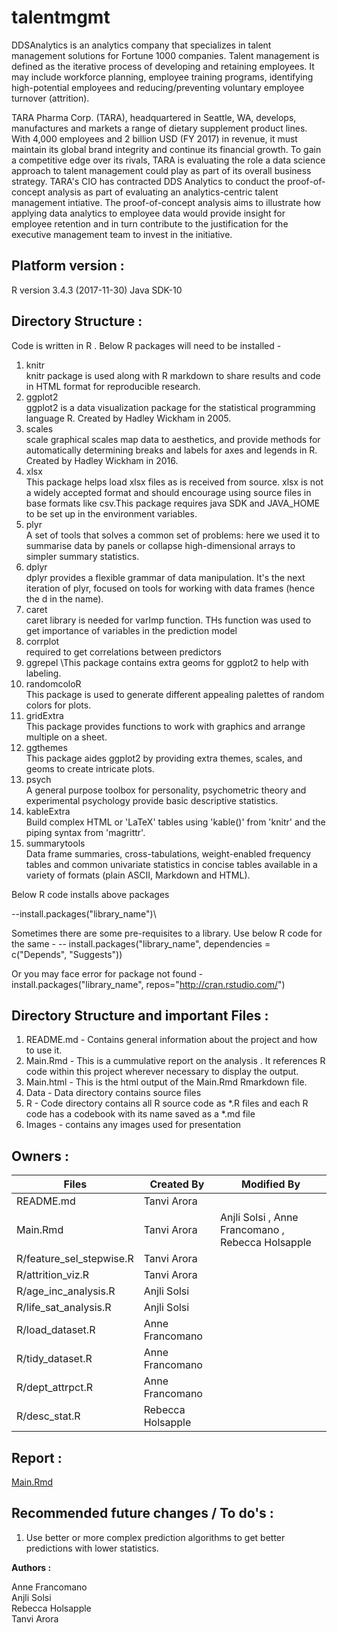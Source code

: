# talentmgmt
DDSAnalytics is an analytics company that specializes in talent management solutions for Fortune 1000 companies. Talent management is defined as the iterative process of developing and retaining employees. It may include workforce planning, employee training programs, identifying high-potential employees and reducing/preventing voluntary employee turnover (attrition). 

TARA Pharma Corp. (TARA), headquartered in Seattle, WA, develops, manufactures and markets a range of dietary supplement product lines. With 4,000 employees and 2 billion USD (FY 2017) in revenue, it must maintain its global brand integrity and continue its financial growth. To gain a competitive edge over its rivals, TARA is evaluating the role a data science approach to talent management could play as part of its overall business strategy. TARA's CIO has contracted DDS Analytics to conduct the proof-of-concept analysis as part of evaluating an analytics-centric talent management intiative. The proof-of-concept analysis aims to illustrate how applying data analytics to employee data would provide insight for employee retention and in turn contribute to the justification for the executive management team to invest in the initiative.

## Platform version : 
R version 3.4.3 (2017-11-30) 
Java SDK-10


## Directory Structure : 
Code is written in R . Below R packages will need to be installed - 
1) knitr \
knitr package is used along with R markdown to share results and code in HTML format for reproducible research. 
2) ggplot2 \
ggplot2 is a data visualization package for the statistical programming language R. Created by Hadley Wickham in 2005.
3) scales \
scale graphical scales map data to aesthetics, and provide methods for automatically determining breaks and labels for axes and legends in R. Created by Hadley Wickham in 2016. 
4) xlsx \
This package helps load xlsx files as is received from source. xlsx is not a widely accepted format and should encourage using source files in base formats like csv.This package requires java SDK and JAVA_HOME to be set up in the environment variables.
5) plyr \
A set of tools that solves a common set of problems: here we used it to summarise data by panels or collapse high-dimensional arrays to simpler summary statistics. 
6) dplyr \
dplyr provides a flexible grammar of data manipulation. It's the next iteration of plyr, focused on tools for working with data frames (hence the d in the name).
7) caret \
caret library is needed for varImp function. THs function was used to get importance of variables in the prediction model
8) corrplot \
required to get correlations between predictors
9) ggrepel 
\This package contains extra geoms for ggplot2 to help with labeling.
10) randomcoloR \
This package is used to generate different appealing palettes of random colors for plots. 
11) gridExtra \
This package provides functions to work with graphics and arrange multiple on a sheet.
12) ggthemes \
This package aides ggplot2 by providing extra themes, scales, and geoms to create intricate plots. 
13) psych  \
A general purpose toolbox for personality, psychometric theory and experimental psychology provide basic descriptive statistics.
14) kableExtra \
Build complex HTML or 'LaTeX' tables using 'kable()' from 'knitr' and the piping syntax from 'magrittr'.
15) summarytools \
Data frame summaries, cross-tabulations, weight-enabled frequency tables and common univariate statistics in concise tables available in a variety of formats (plain ASCII, Markdown and HTML).

Below R code installs above packages 

--install.packages("library_name")\

Sometimes there are some pre-requisites to a library. Use below R code for the same -
-- install.packages("library_name", dependencies = c("Depends", "Suggests"))

Or you may face error for package not found -
install.packages("library_name", repos="http://cran.rstudio.com/")


## Directory Structure  and important Files :
1) README.md - Contains general information about the project and how to use it. 
2) Main.Rmd - This is a cummulative report on the analysis . It references R code within this project wherever necessary to display the output. 
3) Main.html - This is the html output of the Main.Rmd Rmarkdown file.
4) Data - Data directory contains source files 
5) R - Code directory contains all R source code as *.R files and each R code has a codebook with its name saved as a *.md file
6) Images - contains any images used for presentation


## Owners :
Files                          | Created By        | Modified By
-------------------------------|-------------------|----------------
README.md                      | Tanvi Arora       |
Main.Rmd                       | Tanvi Arora       | Anjli Solsi , Anne Francomano , Rebecca Holsapple
R/feature_sel_stepwise.R       | Tanvi Arora       |
R/attrition_viz.R              | Tanvi Arora       |
R/age_inc_analysis.R           | Anjli Solsi       |
R/life_sat_analysis.R          | Anjli Solsi       |
R/load_dataset.R               | Anne Francomano   |
R/tidy_dataset.R               | Anne Francomano   |
R/dept_attrpct.R               | Anne Francomano   |
R/desc_stat.R                  | Rebecca Holsapple |


## Report :
[Main.Rmd](https://github.com/tanvi-arora/talentmgmt/blob/master/Main.Rmd)


## Recommended future changes / To do's :

1) Use better or more complex prediction algorithms to get better predictions with lower statistics.



**Authors :**

Anne Francomano  
Anjli Solsi  
Rebecca Holsapple  
Tanvi Arora  

